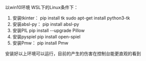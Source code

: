 以win10环境 WSL下的Linux条件下：
1. 安装tkinter：
    pip install tk
    sudo apt-get install python3-tk
2. 安装absl-py：
    pip install absl-py
3. 安装PIL
    pip install --upgrade Pillow
4. 安装pyspiel
    pip install open-spiel
5. 安装Pmw：
    pip install Pmw

安装好以上环境可以运行，目前的产生的伤害在控制台能更直观的看到